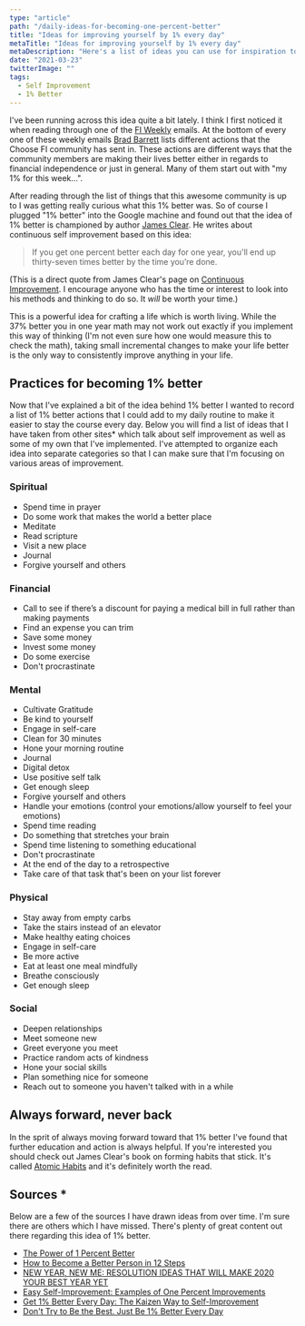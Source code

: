 ```yaml
---
type: "article"
path: "/daily-ideas-for-becoming-one-percent-better"
title: "Ideas for improving yourself by 1% every day"
metaTitle: "Ideas for improving yourself by 1% every day"
metaDescription: "Here's a list of ideas you can use for inspiration to make yourself 1% better every day."
date: "2021-03-23"
twitterImage: ""
tags:
  - Self Improvement
  - 1% Better
---
```


I've been running across this idea quite a bit lately. I think I first noticed it when reading through one of the [FI Weekly](https://www.choosefi.com/read/newsletter/) emails. At the bottom of every one of these weekly emails [Brad Barrett](https://www.choosefi.com/about/) lists different actions that the Choose FI community has sent in. These actions are different ways that the community members are making their lives better either in regards to financial independence or just in general. Many of them start out with "my 1% for this week...".

After reading through the list of things that this awesome community is up to I was getting really curious what this 1% better was. So of course I plugged "1% better" into the Google machine and found out that the idea of 1% better is championed by author [James Clear](https://jamesclear.com/). He writes about continuous self improvement based on this idea:

> If you get one percent better each day for one year, you'll end up thirty-seven times better by the time you’re done.

(This is a direct quote from James Clear's page on [Continuous Improvement](https://jamesclear.com/continuous-improvement). I encourage anyone who has the time or interest to look into his methods and thinking to do so. It _will_ be worth your time.)

This is a powerful idea for crafting a life which is worth living. While the 37% better you in one year math may not work out exactly if you implement this way of thinking (I'm not even sure how one would measure this to check the math), taking small incremental changes to make your life better is the only way to consistently improve anything in your life.


## Practices for becoming 1% better

Now that I've explained a bit of the idea behind 1% better I wanted to record a list of 1% better actions that I could add to my daily routine to make it easier to stay the course every day. Below you will find a list of ideas that I have taken from other sites* which talk about self improvement as well as some of my own that I've implemented. I've attempted to organize each idea into separate categories so that I can make sure that I'm focusing on various areas of improvement.

### Spiritual

- Spend time in prayer
- Do some work that makes the world a better place
- Meditate
- Read scripture
- Visit a new place
- Journal
- Forgive yourself and others

### Financial

- Call to see if there’s a discount for paying a medical bill in full rather than making payments
- Find an expense you can trim
- Save some money
- Invest some money
- Do some exercise
- Don't procrastinate

### Mental

- Cultivate Gratitude
- Be kind to yourself
- Engage in self-care
- Clean for 30 minutes
- Hone your morning routine
- Journal
- Digital detox
- Use positive self talk
- Get enough sleep
- Forgive yourself and others
- Handle your emotions (control your emotions/allow yourself to feel your emotions)
- Spend time reading
- Do something that stretches your brain
- Spend time listening to something educational
- Don't procrastinate
- At the end of the day to a retrospective
- Take care of that task that's been on your list forever

### Physical

- Stay away from empty carbs
- Take the stairs instead of an elevator
- Make healthy eating choices
- Engage in self-care
- Be more active
- Eat at least one meal mindfully
- Breathe consciously
- Get enough sleep

### Social

- Deepen relationships
- Meet someone new
- Greet everyone you meet
- Practice random acts of kindness
- Hone your social skills
- Plan something nice for someone
- Reach out to someone you haven't talked with in a while

## Always forward, never back

In the sprit of always moving forward toward that 1% better I've found that further education and action is always helpful. If you're interested you should check out James Clear's book on forming habits that stick. It's called [Atomic Habits](https://www.amazon.com/Atomic-Habits-Proven-Build-Break/dp/0593189647?dchild=1&gclid=CjwKCAjwu5CDBhB9EiwA0w6sLQ4TiFKGLYK9A_AKOLcUBiMaDFBgGsdieOwwG0W9xHrEJoqXVNqElhoC-msQAvD_BwE&hvadid=326596815255&hvdev=c&hvlocphy=9032602&hvnetw=g&hvqmt=b&hvrand=13113154725595297116&hvtargid=kwd-546029284202&hydadcr=15490_10339756&keywords=atom+habits&qid=1617223225&sr=8-3&linkCode=ll1&tag=letsgarden08-20&linkId=921098cbb9725da1a65f6ed281fc030e&language=en_US&ref_=as_li_ss_tl) and it's definitely worth the read.

## Sources *

Below are a few of the sources I have drawn ideas from over time. I'm sure there are others which I have missed. There's plenty of great content out there regarding this idea of 1% better.

- [The Power of 1 Percent Better](https://www.entrepreneur.com/article/277242)
- [How to Become a Better Person in 12 Steps](https://www.healthline.com/health/how-to-be-a-better-person)
- [NEW YEAR, NEW ME: RESOLUTION IDEAS THAT WILL MAKE 2020 YOUR BEST YEAR YET](https://onepercentbetter.com/new-year-new-me-resolution-ideas/)
- [Easy Self-Improvement: Examples of One Percent Improvements](https://www.psychologytoday.com/us/blog/in-practice/201801/easy-self-improvement-examples-one-percent-improvements)
- [Get 1% Better Every Day: The Kaizen Way to Self-Improvement](https://www.artofmanliness.com/articles/get-1-better-every-day-the-kaizen-way-to-self-improvement/)
- [Don't Try to Be the Best. Just Be 1% Better Every Day](https://www.inc.com/quora/dont-try-to-be-the-best-just-be-1-better-every-day.html)
